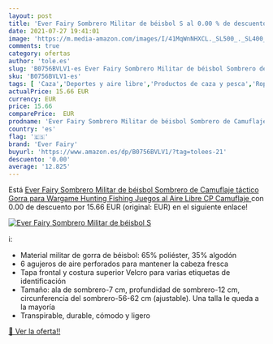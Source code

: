```yaml
---
layout: post
title: 'Ever Fairy Sombrero Militar de béisbol S al 0.00 % de descuento'
date: 2021-07-27 19:41:01
image: 'https://m.media-amazon.com/images/I/41MqWnNHXCL._SL500_._SL400_.jpg'
comments: true
category: ofertas
author: 'tole.es'
slug: 'B0756BVLV1-es Ever Fairy Sombrero Militar de béisbol Sombrero de...'
sku: 'B0756BVLV1-es'
tags: [ 'Caza','Deportes y aire libre','Productos de caza y pesca','Ropa de caza','Ropa de caza para hombre','Sombreros y gorras de caza para hombre','ever fairy','fairy', ]
actualPrice: 15.66 EUR
currency: EUR
price: 15.66
comparePrice:  EUR
prodname: 'Ever Fairy Sombrero Militar de béisbol Sombrero de Camuflaje táctico Gorra para Wargame Hunting Fishing Juegos al Aire Libre  CP Camuflaje '
country: 'es'
flag: '🇪🇸'
brand: 'Ever Fairy'
buyurl: 'https://www.amazon.es/dp/B0756BVLV1/?tag=tolees-21'
descuento: '0.00'
average: '12.825'
---
```


Está [Ever Fairy Sombrero Militar de béisbol Sombrero de Camuflaje táctico Gorra para Wargame Hunting Fishing Juegos al Aire Libre  CP Camuflaje ](https://www.amazon.es/dp/B0756BVLV1/?tag=tolees-21) con 0.00 de descuento por 15.66 EUR (original:  EUR) en el siguiente enlace!

[![Ever Fairy Sombrero Militar de béisbol S](https://m.media-amazon.com/images/I/41MqWnNHXCL._SL500_._SL400_.jpg)](https://www.amazon.es/dp/B0756BVLV1/?tag=tolees-21)

ℹ️:

- Material militar de gorra de béisbol: 65% poliéster, 35% algodón
- 6 agujeros de aire perforados para mantener la cabeza fresca
- Tapa frontal y costura superior Velcro para varias etiquetas de identificación
- Tamaño: ala de sombrero-7 cm, profundidad de sombrero-12 cm, circunferencia del sombrero-56-62 cm (ajustable). Una talla le queda a la mayoría
- Transpirable, durable, cómodo y ligero

[🛒 Ver la oferta!!](https://www.amazon.es/dp/B0756BVLV1/?tag=tolees-21)
